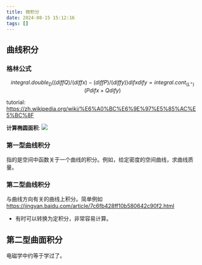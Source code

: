 ```yaml
---
title: 微积分
date: 2024-08-15 15:12:16
tags: []
---
```

## 曲线积分

### 格林公式

$$integral.double_D ((diff Q) / (diff x) - (diff P) / (diff y)) dif x dif y = integral.cont_(L^+) (P dif x + Q dif y) $$

tutorial: https://zh.wikipedia.org/wiki/%E6%A0%BC%E6%9E%97%E5%85%AC%E5%BC%8F

**计算椭圆面积**:
![](https://telegraph-image-bhi.pages.dev/file/558029dccee4d9412e978.jpg)

### 第一型曲线积分

指的是空间中函数关于一个曲线的积分。例如，给定密度的空间曲线，求曲线质量。

### 第二型曲线积分

与曲线方向有关的曲线上积分。简单例如 https://jingyan.baidu.com/article/7c6fb428ff10b580642c90f2.html

- 有时可以转换为定积分，非常容易计算。

## 第二型曲面积分

电磁学中约等于学过了。
